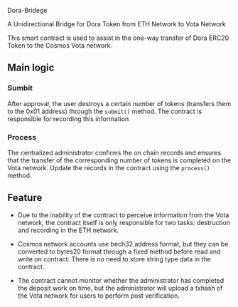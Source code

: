 Dora-Bridege

A Unidirectional Bridge for Dora Token from ETH Network to Vota Network

This smart contract is used to assist in the one-way transfer of Dora ERC20 Token to the Cosmos Vota network.

## Main logic

### Sumbit

After approval, the user destroys a certain number of tokens (transfers them to the 0x01 address) through the `submit()` method. The contract is responsible for recording this information

### Process

The centralized administrator confirms the on chain records and ensures that the transfer of the corresponding number of tokens is completed on the Vota network. Update the records in the contract using the `process()` method.

## Feature

- Due to the inability of the contract to perceive information from the Vota network, the contract itself is only responsible for two tasks: destruction and recording in the ETH network.

- Cosmos network accounts use bech32 address format, but they can be converted to bytes20 format through a fixed method before read and write on contract. There is no need to store string type data in the contract.

- The contract cannot monitor whether the administrator has completed the deposit work on time, but the administrator will upload a txhash of the Vota network for users to perform post verification.
